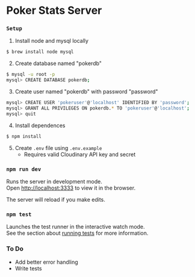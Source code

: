 # Poker Stats Server

### `Setup`

1. Install node and mysql locally

```sh
$ brew install node mysql
```

2. Create database named "pokerdb"

```sh
$ mysql -u root -p
mysql> CREATE DATABASE pokerdb;
```

3. Create user named "pokerdb" with password "password"

```sh
mysql> CREATE USER 'pokeruser'@'localhost' IDENTIFIED BY 'password';
mysql> GRANT ALL PRIVILEGES ON pokerdb.* TO 'pokeruser'@'localhost';
mysql> quit
```

4. Install dependences

```sh
$ npm install
```

5. Create `.env` file using `.env.example`
   - Requires valid Cloudinary API key and secret

### `npm run dev`

Runs the server in development mode.<br>
Open [http://localhost:3333](http://localhost:3333) to view it in the browser.

The server will reload if you make edits.<br>

### `npm test`

Launches the test runner in the interactive watch mode.<br>
See the section about [running tests](https://facebook.github.io/create-react-app/docs/running-tests) for more information.

### To Do

- Add better error handling
- Write tests
